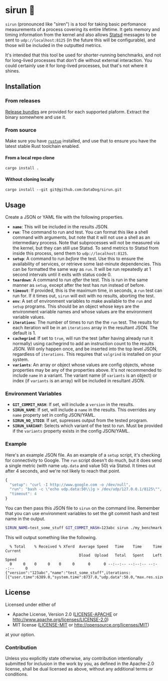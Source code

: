 # sirun 🚨

`sirun` (pronounced like "siren") is a tool for taking basic perfomance
measurements of a process covering its entire lifetime. It gets memory and
timing information from the kernel and also allows
[Statsd](https://github.com/statsd/statsd#usage) messages to be sent to
`udp://localhost:8125` (in the future this will be configurable), and those will
be included in the outputted metrics.

It's intended that this tool be used for shorter-running benchmarks, and not for
long-lived processes that don't die without external interaction. You could
certainly use it for long-lived processes, but that's not where it shines.

## Installation


### From releases

[Release bundles](https://github.com/DataDog/sirun/releases) are provided for
each supported plaform. Extract the binary somewhere and use it.

### From source

Make sure you have [`rustup`](https://rustup.rs/) installed, and use that to
ensure you have the latest stable Rust toolchain enabled.

#### From a local repo clone

`cargo install .`

#### Without cloning locally

`cargo install --git git@github.com:DataDog/sirun.git`

## Usage

Create a JSON or YAML file with the following properties.

* **`name`**: This will be included in the results JSON.
* **`run`**: The command to run and test. You can format this like a shell
  command with arguments, but note that it will not use a shell as an
  intermediary process. Note that subprocesses will not be measured via the
  kernel, but they can still use Statsd. To send metrics to Statsd from inside
  this process, send them to `udp://localhost:8125`.
* **`setup`**: A command to run _before_ the test. Use this to ensure the
  availability of services, or retrieve some last-minute dependencies. This can
  be formatted the same way as `run`. It will be run repeatedly at 1 second
  intervals until it exits with status code 0.
* **`teardown`**: A command to run _after_ the test. This is run in the same
  manner as `setup`, except after the test has run instead of before.
* **`timeout`**: If provided, this is the maximum time, in seconds, a `run` test
  can run for. If it times out, `sirun` will exit with no results, aborting the
  test.
* **`env`**: A set of environment variables to make available to the `run` and
  `setup` programs. This should be an object whose keys are the environment
  variable names and whose values are the environment variable values.
* **`iterations`**: The number of times to run the the `run` test. The results
  for each iteration will be in an `iterations` array in the resultant JSON. The
  default is 1.
* **`cachegrind`**: If set to `true`, will run the test (after having already
  run it normally) using cachegrind to add an instruction count to the results
  JSON. Will only happen once, and be inserted into the top level JSON,
  regardless of `iterations`. This requires that `valgrind` is installed on your
  system.
* **`variants`**: An array or object whose values are config objects, whose
  properties may be any of the properties above. It's not recommended to include
  `name` in a variant. The variant name (if `variants` is an object) or index
  (if `variants` is an array) will be included in resultant JSON.

### Environment Variables

* **`GIT_COMMIT_HASH`**: If set, will include a `version` in the
  results.
* **`SIRUN_NAME`**: If set, will include a `name` in the results. This overrides
  any `name` property set in config JSON/YAML.
* **`SIRUN_NO_STDIO`**: If set, supresses output from the tested program.
* **`SIRUN_VARIANT`**: Selects which variant of the test to run. Must be
  provided if the `variants` property exists in the config JSON/YAML.

### Example

Here's an example JSON file. As an example of a `setup` script, it's checking for
connectivity to Google. The `run` script doesn't do much, but it does send a
single metric (with name `udp.data` and value 50) via Statsd. It times out after
4 seconds, and we're not likely to reach that point.

```js
{
  "setup": "curl -I http://www.google.com -o /dev/null",
  "run": "bash -c \"echo udp.data:50\\|g > /dev/udp/127.0.0.1/8125\"",
  "timeout": 4
}
```

You can then pass this JSON file to `sirun` on the command line. Remember that
you can use environment variables to set the git commit hash and test name in
the output.

```sh
SIRUN_NAME=test_some_stuff GIT_COMMIT_HASH=123abc sirun ./my_benchmark.json
```

This will output something like the following.

```
  % Total    % Received % Xferd  Average Speed   Time    Time     Time  Current
                                 Dload  Upload   Total   Spent    Left  Speed
  0     0    0     0    0     0      0      0 --:--:-- --:--:-- --:--:--     0
{"version":"123abc","name":"test_some_stuff",iterations:[{"user.time":6389.0,"system.time":8737.0,"udp.data":50.0,"max.res.size":2240512.0}]}
```

## License

Licensed under either of

 * Apache License, Version 2.0 ([LICENSE-APACHE](LICENSE-APACHE) or http://www.apache.org/licenses/LICENSE-2.0)
 * MIT license ([LICENSE-MIT](LICENSE-MIT) or http://opensource.org/licenses/MIT)

at your option.

### Contribution

Unless you explicitly state otherwise, any contribution intentionally submitted
for inclusion in the work by you, as defined in the Apache-2.0 license, shall be
dual licensed as above, without any additional terms or conditions.

